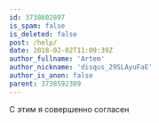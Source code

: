 ```yaml
---
id: 3738602897
is_spam: false
is_deleted: false
post: /help/
date: 2018-02-02T11:09:39Z
author_fullname: 'Artem'
author_nickname: 'disqus_29SLAyuFaE'
author_is_anon: false
parent: 3738592309
---
```


<p>С этим я совершенно согласен</p>
